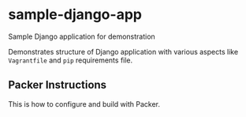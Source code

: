 # sample-django-app
Sample Django application for demonstration

Demonstrates structure of Django application with various aspects like
``Vagrantfile`` and ``pip`` requirements file.

## Packer Instructions

This is how to configure and build with Packer.
